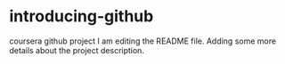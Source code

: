 # introducing-github
coursera github project
I am editing the README file. Adding some more details about the project description.

